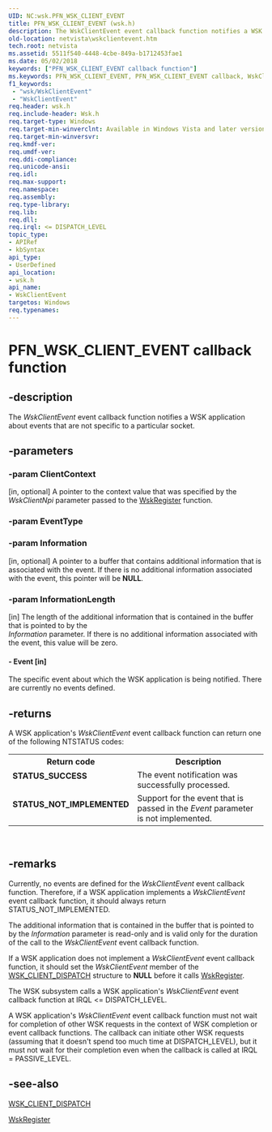 ```yaml
---
UID: NC:wsk.PFN_WSK_CLIENT_EVENT
title: PFN_WSK_CLIENT_EVENT (wsk.h)
description: The WskClientEvent event callback function notifies a WSK application about events that are not specific to a particular socket.
old-location: netvista\wskclientevent.htm
tech.root: netvista
ms.assetid: 5511f540-4448-4cbe-849a-b1712453fae1
ms.date: 05/02/2018
keywords: ["PFN_WSK_CLIENT_EVENT callback function"]
ms.keywords: PFN_WSK_CLIENT_EVENT, PFN_WSK_CLIENT_EVENT callback, WskClientEvent, WskClientEvent callback function [Network Drivers Starting with Windows Vista], netvista.wskclientevent, wsk/WskClientEvent, wskref_c9f563f1-19c1-4f8d-ab44-04eedd74763f.xml
f1_keywords:
 - "wsk/WskClientEvent"
 - "WskClientEvent"
req.header: wsk.h
req.include-header: Wsk.h
req.target-type: Windows
req.target-min-winverclnt: Available in Windows Vista and later versions of the Windows operating   systems.
req.target-min-winversvr: 
req.kmdf-ver: 
req.umdf-ver: 
req.ddi-compliance: 
req.unicode-ansi: 
req.idl: 
req.max-support: 
req.namespace: 
req.assembly: 
req.type-library: 
req.lib: 
req.dll: 
req.irql: <= DISPATCH_LEVEL
topic_type:
- APIRef
- kbSyntax
api_type:
- UserDefined
api_location:
- wsk.h
api_name:
- WskClientEvent
targetos: Windows
req.typenames: 
---
```


# PFN_WSK_CLIENT_EVENT callback function


## -description


The 
  <i>WskClientEvent</i> event callback function notifies a WSK application about events that are not specific
  to a particular socket.


## -parameters




### -param ClientContext 
[in, optional]
A pointer to the context value that was specified by the 
     <i>WskClientNpi</i> parameter passed to the 
     <a href="https://docs.microsoft.com/windows-hardware/drivers/ddi/wsk/nf-wsk-wskregister">WskRegister</a> function.


### -param EventType


### -param Information 
[in, optional]
A pointer to a buffer that contains additional information that is associated with the event. If
     there is no additional information associated with the event, this pointer will be <b>NULL</b>.


### -param InformationLength 
[in]
The length of the additional information that is contained in the buffer that is pointed to by the     
     <i>Information</i> parameter. If there is no additional information associated with the event, this value
     will be zero.


#### - Event [in]

The specific event about which the WSK application is being notified. There are currently no
     events defined.


## -returns



A WSK application's 
     <i>WskClientEvent</i> event callback function can return one of the following NTSTATUS codes:

<table>
<tr>
<th>Return code</th>
<th>Description</th>
</tr>
<tr>
<td width="40%">
<dl>
<dt><b>STATUS_SUCCESS</b></dt>
</dl>
</td>
<td width="60%">
The event notification was successfully processed.

</td>
</tr>
<tr>
<td width="40%">
<dl>
<dt><b>STATUS_NOT_IMPLEMENTED</b></dt>
</dl>
</td>
<td width="60%">
Support for the event that is passed in the 
       <i>Event</i> parameter is not implemented.

</td>
</tr>
</table>
 




## -remarks



Currently, no events are defined for the 
    <i>WskClientEvent</i> event callback function. Therefore, if a WSK application implements a 
    <i>WskClientEvent</i> event callback function, it should always return STATUS_NOT_IMPLEMENTED.

The additional information that is contained in the buffer that is pointed to by the 
    <i>Information</i> parameter is read-only and is valid only for the duration of the call to the 
    <i>WskClientEvent</i> event callback function.

If a WSK application does not implement a 
    <i>WskClientEvent</i> event callback function, it should set the 
    <i>WskClientEvent</i> member of the 
    <a href="https://docs.microsoft.com/windows-hardware/drivers/ddi/wsk/ns-wsk-_wsk_client_dispatch">WSK_CLIENT_DISPATCH</a> structure to <b>NULL</b>
    before it calls 
    <a href="https://docs.microsoft.com/windows-hardware/drivers/ddi/wsk/nf-wsk-wskregister">WskRegister</a>.

The WSK subsystem calls a WSK application's 
    <i>WskClientEvent</i> event callback function at IRQL <= DISPATCH_LEVEL.

A WSK application's <i>WskClientEvent</i> event callback function must not wait for completion of other WSK requests in the context of WSK completion or event callback functions. The callback can initiate other WSK requests (assuming that it doesn't spend too much time at DISPATCH_LEVEL), but it must not wait for their completion even when the callback is called at IRQL = PASSIVE_LEVEL.




## -see-also




<a href="https://docs.microsoft.com/windows-hardware/drivers/ddi/wsk/ns-wsk-_wsk_client_dispatch">WSK_CLIENT_DISPATCH</a>



<a href="https://docs.microsoft.com/windows-hardware/drivers/ddi/wsk/nf-wsk-wskregister">WskRegister</a>
 

 

